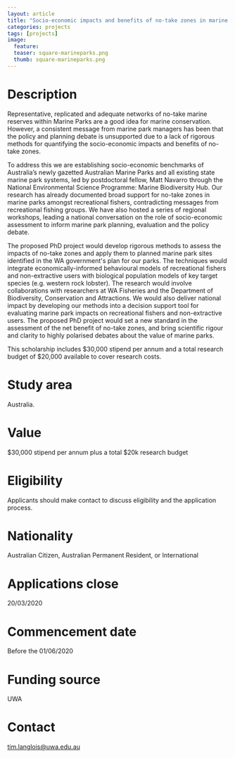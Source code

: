 ```yaml
---
layout: article
title: "Socio-economic impacts and benefits of no-take zones in marine parks (PhD)"
categories: projects 
tags: [projects]
image:
  feature: 
  teaser: square-marineparks.png
  thumb: square-marineparks.png
---
```


# Description

Representative, replicated and adequate networks of no-take marine reserves within Marine Parks are a good idea for marine conservation. However, a consistent message from marine park managers has been that the policy and planning debate is unsupported due to a lack of rigorous methods for quantifying the socio-economic impacts and benefits of no-take zones. 

To address this we are establishing socio-economic benchmarks of Australia’s newly gazetted Australian Marine Parks and all existing state marine park systems, led by postdoctoral fellow, Matt Navarro through the National Environmental Science Programme: Marine Biodiversity Hub. Our research has already documented broad support for no-take zones in marine parks amongst recreational fishers, contradicting messages from recreational fishing groups. We have also hosted a series of regional workshops, leading a national conversation on the role of socio-economic assessment to inform marine park planning, evaluation and the policy debate.

The proposed PhD project would develop rigorous methods to assess the impacts of no-take zones and apply them to planned marine park sites identified in the WA government's plan for our parks. The techniques would integrate economically-informed behavioural models of recreational fishers and non-extractive users with biological population models of key target species (e.g. western rock lobster). The research would involve collaborations with researchers at WA Fisheries and the Department of Biodiversity, Conservation and Attractions. We would also deliver national impact by developing our methods into a decision support tool for evaluating marine park impacts on recreational fishers and non-extractive users. The proposed PhD project would set a new standard in the assessment of the net benefit of no-take zones, and bring scientific rigour and clarity to highly polarised debates about the value of marine parks.

This scholarship includes $30,000 stipend per annum and a total research budget of $20,000 available to cover research costs.

# Study area
Australia.

# Value
$30,000 stipend per annum plus a total $20k research budget

# Eligibility
Applicants should make contact to discuss eligibility and the application process. 

# Nationality
Australian Citizen, Australian Permanent Resident, or International
		
# Applications close
20/03/2020

# Commencement date
Before the 01/06/2020

# Funding source
UWA

# Contact
tim.langlois@uwa.edu.au
